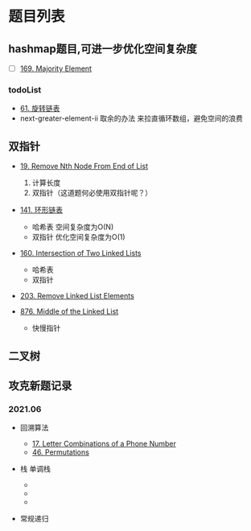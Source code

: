 # 题目列表
## hashmap题目,可进一步优化空间复杂度
+ [ ] [169. Majority Element](https://leetcode-cn.com/problems/majority-element/)
    
### todoList
+  [61. 旋转链表](https://leetcode-cn.com/problems/rotate-list/) 
+ next-greater-element-ii 取余的办法 来拉直循环数组，避免空间的浪费


## 双指针
+ [19. Remove Nth Node From End of List](https://leetcode-cn.com/problems/remove-nth-node-from-end-of-list/)
  1. 计算长度
  2. 双指针（这道题何必使用双指针呢？）

+ [141. 环形链表](https://leetcode-cn.com/problems/linked-list-cycle/)
    + 哈希表 空间复杂度为O(N)
    + 双指针 优化空间复杂度为O(1)
+ [160. Intersection of Two Linked Lists](https://leetcode-cn.com/problems/intersection-of-two-linked-lists/)
    + 哈希表
    + 双指针

+ [203. Remove Linked List Elements](https://leetcode-cn.com/problems/remove-linked-list-elements/) 
+ [876. Middle of the Linked List](https://leetcode-cn.com/problems/middle-of-the-linked-list/)
  + 快慢指针


## 二叉树


## 攻克新题记录
### 2021.06
+ 回溯算法
  + [17. Letter Combinations of a Phone Number](https://leetcode-cn.com/problems/letter-combinations-of-a-phone-number)
  + [46. Permutations](https://leetcode-cn.com/problems/permutations/)

+ 栈  单调栈
  + [](https://leetcode-cn.com/problems/daily-temperatures/)
  + []()
  + []()

+ 常规递归


